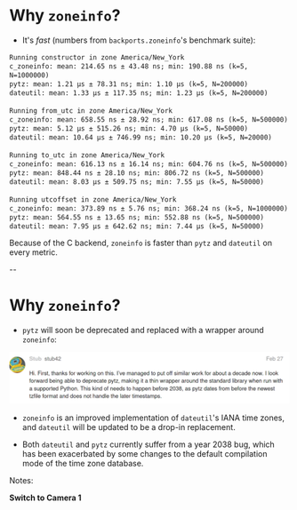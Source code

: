 # Why `zoneinfo`?

- It's *fast* (numbers from `backports.zoneinfo`'s benchmark suite):

```
Running constructor in zone America/New_York
c_zoneinfo: mean: 214.65 ns ± 43.48 ns; min: 190.88 ns (k=5, N=1000000)
pytz: mean: 1.21 µs ± 78.31 ns; min: 1.10 µs (k=5, N=200000)
dateutil: mean: 1.33 µs ± 117.35 ns; min: 1.23 µs (k=5, N=200000)

Running from_utc in zone America/New_York
c_zoneinfo: mean: 658.55 ns ± 28.92 ns; min: 617.08 ns (k=5, N=500000)
pytz: mean: 5.12 µs ± 515.26 ns; min: 4.70 µs (k=5, N=50000)
dateutil: mean: 10.64 µs ± 746.99 ns; min: 10.20 µs (k=5, N=20000)

Running to_utc in zone America/New_York
c_zoneinfo: mean: 616.13 ns ± 16.14 ns; min: 604.76 ns (k=5, N=500000)
pytz: mean: 848.44 ns ± 28.10 ns; min: 806.72 ns (k=5, N=500000)
dateutil: mean: 8.03 µs ± 509.75 ns; min: 7.55 µs (k=5, N=50000)

Running utcoffset in zone America/New_York
c_zoneinfo: mean: 373.89 ns ± 5.76 ns; min: 368.24 ns (k=5, N=1000000)
pytz: mean: 564.55 ns ± 13.65 ns; min: 552.88 ns (k=5, N=500000)
dateutil: mean: 7.95 µs ± 642.62 ns; min: 7.44 µs (k=5, N=50000)
```

Because of the C backend, `zoneinfo` is faster than `pytz` and `dateutil` on every metric.

--

# Why `zoneinfo`?

- `pytz` will soon be deprecated and replaced with a wrapper around `zoneinfo`:

<div style="text-align:center">
<img src="images/pytz_deprecation.png"
     alt="Text from the PEP 615 discussion from stub42, maintainer of pytz: <!--
--><!--
-->       Hi. First, thanks for working on this. I’ve managed to put off similar work for about a decade now. I look forward being able to deprecate pytz, making it a thin wrapper around the standard library when run with a supported Python. This kind of needs to happen before 2038, as pytz dates from before the newest tzfile format and does not handle the later timestamps."/>
</div>

- `zoneinfo` is an improved implementation of `dateutil`'s IANA time zones, and `dateutil` will be updated to be a drop-in replacement.

- Both `dateutil` and `pytz` currently suffer from a year 2038 bug, which has been exacerbated by some changes to the default compilation mode of the time zone database.

Notes:

**Switch to Camera 1**
